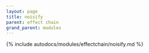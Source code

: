 ```yaml
---
layout: page
title: noisify
parent: effect chain
grand_parent: modules
---
```


{% include autodocs/modules/effectchain/noisify.md %}
